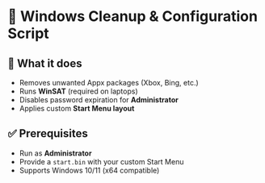 # 🧹 Windows Cleanup & Configuration Script

## 🔧 What it does
- Removes unwanted Appx packages (Xbox, Bing, etc.)  
- Runs **WinSAT** (required on laptops)  
- Disables password expiration for **Administrator**  
- Applies custom **Start Menu layout**  

## ✅ Prerequisites
- Run as **Administrator**  
- Provide a `start.bin` with your custom Start Menu  
- Supports Windows 10/11 (x64 compatible)  